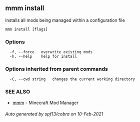 ## mmm install

Installs all mods being managed within a configuration file

```
mmm install [flags]
```

### Options

```
  -f, --force   overwrite existing mods
  -h, --help    help for install
```

### Options inherited from parent commands

```
  -C, --cwd string   changes the current working directory
```

### SEE ALSO

* [mmm](mmm.md)	 - Minecraft Mod Manager

###### Auto generated by spf13/cobra on 10-Feb-2021
